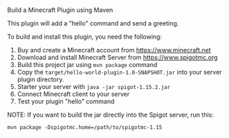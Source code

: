 Build a Minecraft Plugin using Maven

This plugin will add a "hello" command and send a greeting.

To build and install this plugin, you need the following:

1. Buy and create a Minecraft account from https://www.minecraft.net
2. Download and install Minecraft Server from https://www.spigotmc.org
3. Build this project jar using `mvn package` command
4. Copy the `target/hello-world-plugin-1.0-SNAPSHOT.jar` into your server plugin directory.
5. Starter your server with `java -jar spigot-1.15.2.jar`
6. Connect Minecraft client to your server
7. Test your plugin "hello" command

NOTE: If you want to build the jar directly into the Spigot server, run this:

    mvn package -Dspigotmc.home=/path/to/spigotmc-1.15

